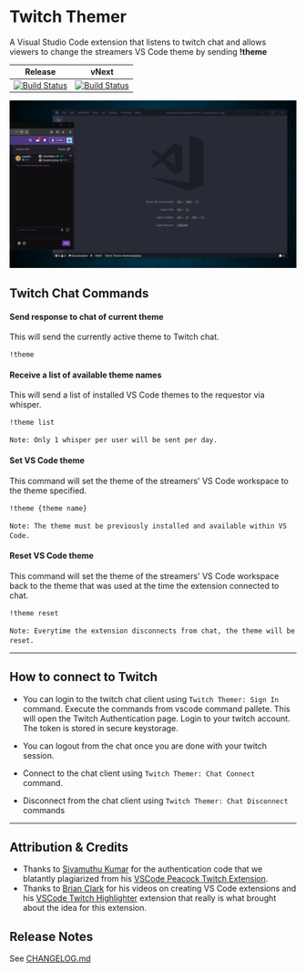 # Twitch Themer

A Visual Studio Code extension that listens to twitch chat and allows viewers to change the streamers VS Code theme by sending **!theme**

| Release | vNext
| -- | --
| [![Build Status](https://dev.azure.com/michaeljolley/vscode-twitch-themer/_apis/build/status/MichaelJolley.vscode-twitch-themer?branchName=master)](https://dev.azure.com/michaeljolley/vscode-twitch-themer/_build/latest?definitionId=1&branchName=master) | [![Build Status](https://dev.azure.com/michaeljolley/vscode-twitch-themer/_apis/build/status/MichaelJolley.vscode-twitch-themer?branchName=vNext)](https://dev.azure.com/michaeljolley/vscode-twitch-themer/_build/latest?definitionId=1&branchName=vNext)



![](./resources/screenshot-example.gif)  

## Twitch Chat Commands

#### Send response to chat of current theme

This will send the currently active theme to Twitch chat.

```
!theme
```

#### Receive a list of available theme names

This will send a list of installed VS Code themes to the requestor via whisper. 

```
!theme list
```
`Note: Only 1 whisper per user will be sent per day.`

#### Set VS Code theme

This command will set the theme of the streamers' VS Code workspace to the theme specified.

```
!theme {theme name}
```
`Note: The theme must be previously installed and available within VS Code.`

#### Reset VS Code theme

This command will set the theme of the streamers' VS Code workspace back to the theme that was used at the time the extension connected to chat.

```
!theme reset
```
`Note: Everytime the extension disconnects from chat, the theme will be reset.`

---

## How to connect to Twitch

- You can login to the twitch chat client using `Twitch Themer: Sign In` command. Execute the commands from vscode command pallete. This will open the Twitch Authentication page. Login to your twitch account. The token is stored in secure keystorage.

- You can logout from the chat once you are done with your twitch session.
- Connect to the chat client using `Twitch Themer: Chat Connect` command.
- Disconnect from the chat client using `Twitch Themer: Chat Disconnect` commands

---

## Attribution & Credits

* Thanks to [Sivamuthu Kumar](https://github.com/ksivamuthu) for the authentication code that we blatantly plagiarized from his [VSCode Peacock Twitch Extension](https://github.com/ksivamuthu/vscode-peacock-twitch-client).
* Thanks to [Brian Clark](https://github.com/clarkio) for his videos on creating VS Code extensions and his [VSCode Twitch Highlighter](https://github.com/clarkio/vscode-twitch-highlighter) extension that really is what brought about the idea for this extension.

## Release Notes

See [CHANGELOG.md](CHANGELOG.md)
